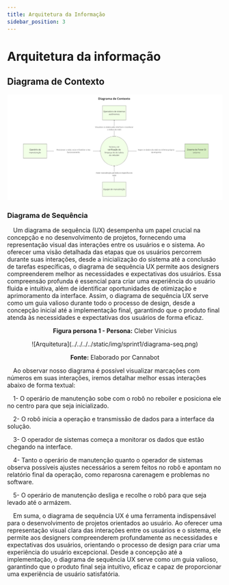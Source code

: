 ```yaml
---
title: Arquitetura da Informação
sidebar_position: 3
---
```


# Arquitetura da informação


## Diagrama de Contexto

![User Strories](../../../../static/img/sprint1/diagrama_contexto.jpg)

### Diagrama de Sequência

&emsp;Um diagrama de sequência (UX) desempenha um papel crucial na concepção e no desenvolvimento de projetos, fornecendo uma representação visual das interações entre os usuários e o sistema. Ao oferecer uma visão detalhada das etapas que os usuários percorrem durante suas interações, desde a inicialização do sistema até a conclusão de tarefas específicas, o diagrama de sequência UX permite aos designers compreenderem melhor as necessidades e expectativas dos usuários. Essa compreensão profunda é essencial para criar uma experiência do usuário fluida e intuitiva, além de identificar oportunidades de otimização e aprimoramento da interface. Assim, o diagrama de sequência UX serve como um guia valioso durante todo o processo de design, desde a concepção inicial até a implementação final, garantindo que o produto final atenda às necessidades e expectativas dos usuários de forma eficaz.

<p align="center"><b> Figura persona 1 - Persona:</b> Cleber Vínicius </p>
<div align="center">
  ![Arquitetura](../../../../static/img/sprint1/diagrama-seq.png)
  <p><b>Fonte:</b> Elaborado por Cannabot</p>
</div>

&emsp;Ao observar nosso diagrama é possível visualizar marcações com números em suas interações, iremos detalhar melhor essas interações abaixo de forma textual:

&emsp;1- O operário de manutenção sobe com o robô no reboiler e posiciona ele no centro para que seja inicializado.

&emsp;2- O robô inicia a operação e transmissão de dados para a interface da solução.

&emsp;3- O operador de sistemas começa a monitorar os dados que estão chegando na interface.

&emsp;4- Tanto o operário de manutenção quanto o operador de sistemas observa possíveis ajustes necessários a serem feitos no robô e apontam no relatório final da operação, como reparosna carenagem e problemas no software.

&emsp;5- O operário de manutenção desliga e recolhe o robô para que seja levado até o armázem.

&emsp;Em suma, o diagrama de sequência UX é uma ferramenta indispensável para o desenvolvimento de projetos orientados ao usuário. Ao oferecer uma representação visual clara das interações entre os usuários e o sistema, ele permite aos designers compreenderem profundamente as necessidades e expectativas dos usuários, orientando o processo de design para criar uma experiência do usuário excepcional. Desde a concepção até a implementação, o diagrama de sequência UX serve como um guia valioso, garantindo que o produto final seja intuitivo, eficaz e capaz de proporcionar uma experiência de usuário satisfatória.